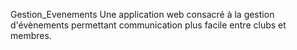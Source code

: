 Gestion_Evenements
Une application web consacré à la gestion d'évènements permettant communication plus facile entre clubs et membres.